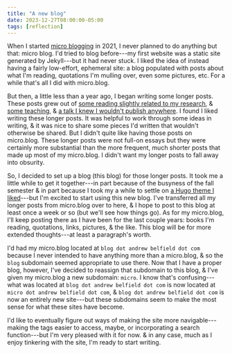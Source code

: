 ```yaml
---
title: "A new blog"
date: 2023-12-27T08:00:00-05:00
tags: [reflection]
---
```


When I started [micro blogging](https://micro.andrewbelfield.com) in 2021, I never planned to do anything but that: micro blog. I'd tried to blog before---my first website was a static site generated by Jekyll---but it had never stuck. I liked the idea of instead having a fairly low-effort, ephemeral site: a blog populated with posts about what I'm reading, quotations I'm mulling over, even some pictures, etc. For a while that's all I did with micro.blog.

But then, a little less than a year ago, I began writing some longer posts. These posts grew out of [some reading slightly related to my research](/posts/20230423_love-restores-the-world-to-order), & [some teaching](/posts/20230427_freely-given-gratefully-received), & [a talk I knew I wouldn't publish anywhere](/posts/20230623_on-teaching-francis-clare). I found I liked writing these longer posts. It was helpful to work through some ideas in writing, & it was nice to share some pieces I'd written that wouldn't otherwise be shared. But I didn't quite like having those posts on micro.blog. These longer posts were not full-on essays but they were certainly more substantial than the more frequent, much shorter posts that made up most of my micro.blog. I didn't want my longer posts to fall away into obsurity.

So, I decided to set up a blog (this blog) for those longer posts. It took me a little while to get it together---in part because of the busyness of the fall semester & in part because I took my a while to settle on [a Hugo theme I liked](https://themes.gohugo.io/themes/hugo-rocinante/)---but I'm excited to start using this new blog. I've transferred all my longer posts from micro.blog over to here, & I hope to post to this blog at least once a week or so (but we'll see how things go). As for my micro.blog, I'll keep posting there as I have been for the last couple years: books I'm reading, quotations, links, pictures, & the like. This blog will be for more extended thoughts---at least a paragraph's worth.

I'd had my micro.blog located at `blog dot andrew belfield dot com` because I never intended to have anything more than a micro.blog, & so the `blog` subdomain seemed appropriate to use there. Now that I have a proper blog, however, I've decided to reassign that subdomain to this blog, & I've given my micro.blog a new subdomain: `micro`. I know that's confusing---what was located at `blog dot andrew belfield dot com` is now located at `micro dot andrew belfield dot com`, & `blog dot andrew belfield dot com` is now an entirely new site---but these subdomains seem to make the most sense for what these sites have become.

I'd like to eventually figure out ways of making the site more navigable---making the tags easier to access, maybe, or incorporating a search function---but I'm very pleased with it for now. & in any case, much as I enjoy tinkering with the site, I'm ready to start writing.
